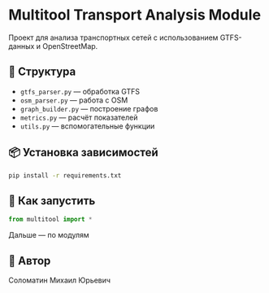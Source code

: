 # Multitool Transport Analysis Module

Проект для анализа транспортных сетей с использованием GTFS-данных и OpenStreetMap.

## 📂 Структура

- `gtfs_parser.py` — обработка GTFS
- `osm_parser.py` — работа с OSM
- `graph_builder.py` — построение графов
- `metrics.py` — расчёт показателей
- `utils.py` — вспомогательные функции

## 📦 Установка зависимостей
```bash
pip install -r requirements.txt
```

## 🚀 Как запустить
```python
from multitool import *
```

Дальше — по модулям

## 📜 Автор
Соломатин Михаил Юрьевич

